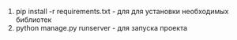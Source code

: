 1) pip install -r requirements.txt - для для установки необходимых библиотек
2) python manage.py runserver - для запуска проекта